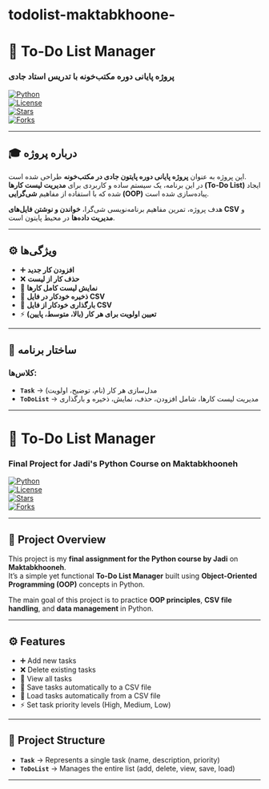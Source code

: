 # todolist-maktabkhoone-
# 📝 To-Do List Manager  
### پروژه پایانی دوره مکتب‌خونه با تدریس استاد جادی  

[![Python](https://img.shields.io/badge/Python-3.x-blue.svg)](https://www.python.org/)  
[![License](https://img.shields.io/badge/License-MIT-green.svg)](LICENSE)  
[![Stars](https://img.shields.io/github/stars/USERNAME/todolist-maktabkhoone-?style=social)](https://github.com/DaniyalShahvali/todolist-maktabkhoone-/stargazers)  
[![Forks](https://img.shields.io/github/forks/USERNAME/todolist-maktabkhoone-?style=social)](https://github.com/DaniyalShahvali/todolist-maktabkhoone-/network/members)

---

## 🎓 درباره پروژه  
این پروژه به عنوان **پروژه پایانی دوره پایتون جادی در مکتب‌خونه** طراحی شده است.  
در این برنامه، یک سیستم ساده و کاربردی برای **مدیریت لیست کارها (To-Do List)** ایجاد شده که با استفاده از مفاهیم **شی‌گرایی (OOP)** پیاده‌سازی شده است.  

هدف پروژه، تمرین مفاهیم برنامه‌نویسی شی‌گرا، **خواندن و نوشتن فایل‌های CSV** و **مدیریت داده‌ها** در محیط پایتون است.

---

## ⚙️ ویژگی‌ها  
- ➕ **افزودن کار جدید**  
- ❌ **حذف کار از لیست**  
- 👀 **نمایش لیست کامل کارها**  
- 💾 **ذخیره خودکار در فایل CSV**  
- 🔄 **بارگذاری خودکار از فایل CSV**  
- ⚡ **تعیین اولویت برای هر کار (بالا، متوسط، پایین)**  

---

## 🧩 ساختار برنامه  
### کلاس‌ها:
- **`Task`** → مدل‌سازی هر کار (نام، توضیح، اولویت)  
- **`ToDoList`** → مدیریت لیست کارها، شامل افزودن، حذف، نمایش، ذخیره و بارگذاری  

---

# 📝 To-Do List Manager  
### Final Project for Jadi's Python Course on Maktabkhooneh  

[![Python](https://img.shields.io/badge/Python-3.x-blue.svg)](https://www.python.org/)  
[![License](https://img.shields.io/badge/License-MIT-green.svg)](LICENSE)  
[![Stars](https://img.shields.io/github/stars/USERNAME/todolist-maktabkhoone-?style=social)](https://github.com/DaniyalShahvali/todolist-maktabkhoone-/stargazers)  
[![Forks](https://img.shields.io/github/forks/USERNAME/todolist-maktabkhoone-?style=social)](https://github.com/DaniyalShahvali/todolist-maktabkhoone-/network/members)

---

## 🧾 Project Overview  
This project is my **final assignment for the Python course by Jadi** on **Maktabkhooneh**.  
It’s a simple yet functional **To-Do List Manager** built using **Object-Oriented Programming (OOP)** concepts in Python.

The main goal of this project is to practice **OOP principles**, **CSV file handling**, and **data management** in Python.

---

## ⚙️ Features  
- ➕ Add new tasks  
- ❌ Delete existing tasks  
- 👀 View all tasks  
- 💾 Save tasks automatically to a CSV file  
- 🔄 Load tasks automatically from a CSV file  
- ⚡ Set task priority levels (High, Medium, Low)

---

## 🧩 Project Structure  
- **`Task`** → Represents a single task (name, description, priority)  
- **`ToDoList`** → Manages the entire list (add, delete, view, save, load)

---




